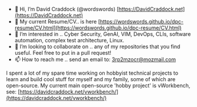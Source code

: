 - 👋 Hi, I’m David Craddock (@wordswords) [https://DavidCraddock.net](https://DavidCraddock.net)
- 👔 My current Resume/CV.. is here [https://wordswords.github.io/dpc-resume/CV.html](https://wordswords.github.io/dpc-resume/CV.html)
- 👀 I’m interested in .. Cyber Security, GenAI, VIM, DevOps, CLIs, software automation, complex test architecture, Linux.
- 💞️ I’m looking to collaborate on .. any of my repositories that you find useful. Feel free to put in a pull request!
- 📫 How to reach me .. send an email to: 3rp2mzocr@mozmail.com


I spent a lot of my spare time working on hobbyist technical projects to learn and build cool stuff for myself and my family, some of which are open-source.   My current main open-source 'hobby project' is vWorkbench, see: [https://davidcraddock.net/vworkbench/](https://davidcraddock.net/vworkbench/)

<!---
wordswords/wordswords is a ✨ special ✨ repository because its `README.md` (this file) appears on your GitHub profile.
You can click the Preview link to take a look at your changes.
--->
